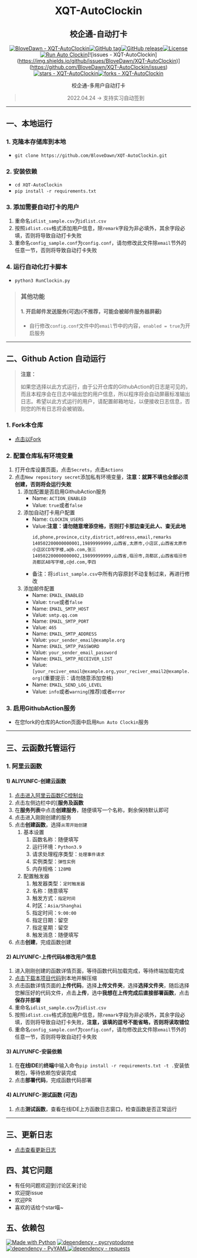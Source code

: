 <div align="center">

# XQT-AutoClockin
## 校企通-自动打卡

[![BloveDawn - XQT-AutoClockin](https://img.shields.io/static/v1?label=BloveDawn&message=XQT-AutoClockin&color=blue&logo=github)](https://github.com/BloveDawn/XQT-AutoClockin "Go to GitHub repo")[![GitHub tag](https://img.shields.io/github/tag/BloveDawn/XQT-AutoClockin?include_prereleases=&sort=semver&color=blue)](https://github.com/BloveDawn/XQT-AutoClockin/releases/)[![GitHub release](https://img.shields.io/github/release/BloveDawn/XQT-AutoClockin?include_prereleases=&sort=semver&color=blue)](https://github.com/BloveDawn/XQT-AutoClockin/releases/)[![License](https://img.shields.io/badge/License-GPL--3.0-blue)](#license)
[![Run Auto Clockin](https://github.com/BloveDawn/XQT-AutoClockin/workflows/Run%20Auto%20Clockin/badge.svg)](https://github.com/BloveDawn/XQT-AutoClockin/actions?query=workflow:"Run+Auto+Clockin")[![issues - XQT-AutoClockin](https://img.shields.io/github/issues/BloveDawn/XQT-AutoClockin)](https://github.com/BloveDawn/XQT-AutoClockin/issues)
[![stars - XQT-AutoClockin](https://img.shields.io/github/stars/BloveDawn/XQT-AutoClockin?style=social)](https://github.com/BloveDawn/XQT-AutoClockin)[![forks - XQT-AutoClockin](https://img.shields.io/github/forks/BloveDawn/XQT-AutoClockin?style=social)](https://github.com/BloveDawn/XQT-AutoClockin)

校企通-多用户自动打卡

> 2022.04.24 -> 支持实习自动签到

</div>

---

## 一、本地运行

### 1. 克隆本存储库到本地

- `git clone https://github.com/BloveDawn/XQT-AutoClockin.git`

### 2. 安装依赖

- `cd XQT-AutoClockin`
- `pip install -r requirements.txt`

### 3. 添加需要自动打卡的用户

1. 重命名`idlist_sample.csv`为`idlist.csv`
2. 按照`idlist.csv`格式添加用户信息，除`remark`字段为非必填外，其余字段必填，否则将导致自动打卡失败
3. 重命名`config_sample.conf`为`config.conf`，请勿修改此文件除`email`节外的任意一节，否则将导致自动打卡失败

### 4. 运行自动化打卡脚本

- `python3 RunClockin.py`

> ### 其他功能
>
> #### 1. 开启邮件发送服务(可选)(不推荐，可能会被邮件服务器屏蔽)
>
> - 自行修改`config.conf`文件中的`email`节中的内容，`enabled = true`为开启服务

---

## 二、Github Action 自动运行

> **注意：**
>
> 如果您选择以此方式运行，由于公开仓库的GithubAction的日志是可见的，而且本程序会在日志中输出您的用户信息，所以程序将会自动屏蔽标准输出日志。希望以此方式运行的用户，请配置邮箱地址，以便接收日志信息，否则您的所有日志将会被销毁。

### 1. Fork本仓库

- [点击以Fork](https://github.com/BloveDawn/XQT-AutoClockin/fork)

### 2. 配置仓库私有环境变量

1. 打开仓库设置页面，点击`Secrets`，点击`Actions`
2. 点击`New repository secret`添加私有环境变量，**注意：就算不填也全部必须创建，否则将会运行失败**
   1. 添加配置是否启用GithubAction服务
      - Name: `ACTION_ENABLED`
      - Value: `true`或者`false`
   2. 添加自动打卡用户配置
      - Name: `CLOCKIN_USERS`
      - Value:**注意：请勿随意增添空格，否则打卡那边查无此人、查无此地**
         ```text
         id,phone,province,city,district,address,email,remarks
         140502200000000001,19899999999,山西省,太原市,小店区,山西省太原市小店区CD写字楼,a@b.com,张三
         140502200000000002,19899999999,山西省,临汾市,尧都区,山西省临汾市尧都区AB写字楼,c@d.com,李四
         ```
      - 备注：将`idlist_sample.csv`中所有内容原封不动复制过来，再进行修改
   3. 添加邮件配置
      - Name: `EMAIL_ENABLED`
      - Value: `true`或者`false`
      - Name: `EMAIL_SMTP_HOST`
      - Value: `smtp.qq.com`
      - Name: `EMAIL_SMTP_PORT`
      - Value: `465`
      - Name: `EMAIL_SMTP_ADDRESS`
      - Value: `your_sender_email@example.org`
      - Name: `EMAIL_SMTP_PASSWORD`
      - Value: `your_sender_email_password`
      - Name: `EMAIL_SMTP_RECEIVER_LIST`
      - Value: `[your_reciver_email@example.org,your_reciver_email2@example.org]`(重要提示：请勿随意添加空格)
      - Name: `EMAIL_SEND_LOG_LEVEL`
      - Value: `info`或者`warning`(推荐)或者`error`

### 3. 启用GithubAction服务

- 在您fork的仓库的Action页面中启用`Run Auto Clockin`服务

---

## 三、云函数托管运行

### 1. 阿里云函数

#### 1) ALIYUNFC-创建云函数

1. [点击进入阿里云函数FC控制台](https://fcnext.console.aliyun.com/)
2. 点击左侧边栏中的[**服务及函数**
3. 在**服务列表**中点击**创建服务**，随便填写一个名称，剩余保持默认即可
4. 点击进入刚刚创建的服务
5. 点击**创建函数**，选择`从零开始创建`
   1. 基本设置
      1. 函数名称：随便填写
      2. 运行环境：`Python3.9`
      3. 请求处理程序类型：`处理事件请求`
      4. 实例类型：`弹性实例`
      5. 内存规格：`128MB`
   2. 配置触发器
      1. 触发器类型：`定时触发器`
      2. 名称：随意填写
      3. 触发方式：`指定时间`
      4. 时区：`Asia/Shanghai`
      5. 指定时间：`9:00:00`
      6. 指定日期：留空
      7. 指定星期：留空
      8. 触发消息：随便填写
6. 点击**创建**，完成函数创建

#### 2) ALIYUNFC-上传代码&修改用户信息

1. 进入刚刚创建的函数详情页面，等待函数代码加载完成，等待终端加载完成
2. [点击下载本项目代码](https://github.com/BloveDawn/XQT-AutoClockin/archive/refs/heads/main.zip)到本地并解压缩
3. 点击函数详情页面的**上传代码**，选择**上传文件夹**，选择**选择文件夹**，随后选择您解压好的代码文件，点击**上传**，选中**我想在上传完成后直接部署函数**，点击**保存并部署**
4. 重命名`idlist_sample.csv`为`idlist.csv`
5. 按照`idlist.csv`格式添加用户信息，除`remark`字段为非必填外，其余字段必填，否则将导致自动打卡失败，**注意，该填的逗号不能省略，否则将读取错位**
6. 重命名`config_sample.conf`为`config.conf`，请勿修改此文件除`email`节外的任意一节，否则将导致自动打卡失败

#### 3) ALIYUNFC-安装依赖

1. 在**在线IDE**的**终端**中输入命令`pip install -r requirements.txt -t .`安装依赖包，等待依赖包安装完成
2. 点击**部署代码**，完成函数代码部署

#### 4) ALIYUNFC-测试函数 (可选)

1. 点击**测试函数**，查看在线IDE上方函数日志窗口，检查函数是否正常运行

---

## 三、更新日志

- [点击查看更新日志](./UpdateLog.md)

## 四、其它问题

- 有任何问题欢迎到讨论区来讨论
- 欢迎提issue
- 欢迎PR
- 喜欢的话给个star喵~

## 五、依赖包

[![Made with Python](https://img.shields.io/badge/Python->=3.6-blue?logo=python&logoColor=white)](https://python.org "Go to Python homepage")
[![dependency - pycryptodome](https://img.shields.io/badge/dependency-pycryptodome-blue)](https://pypi.org/project/pycryptodome)[![dependency - PyYAML](https://img.shields.io/badge/dependency-PyYAML-blue)](https://pypi.org/project/PyYAML)[![dependency - requests](https://img.shields.io/badge/dependency-requests-blue)](https://pypi.org/project/requests)
